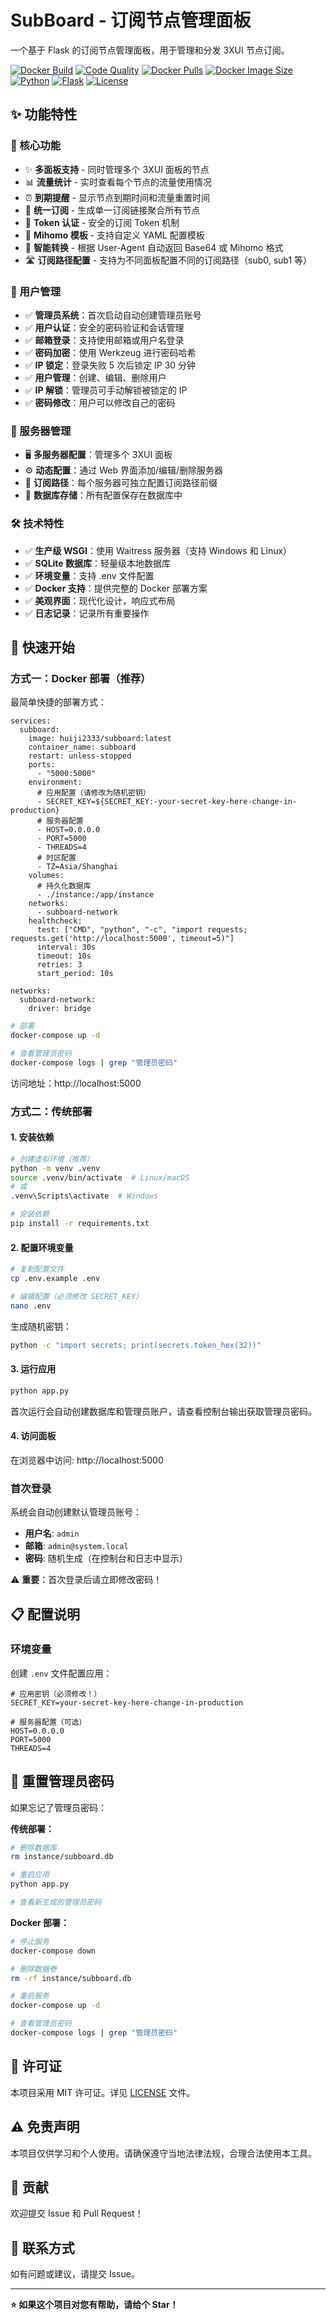 # SubBoard - 订阅节点管理面板

一个基于 Flask 的订阅节点管理面板，用于管理和分发 3XUI 节点订阅。

[![Docker Build](https://github.com/1m1ng/SubBoard/actions/workflows/docker-build.yml/badge.svg)](https://github.com/1m1ng/SubBoard/actions/workflows/docker-build.yml)
[![Code Quality](https://github.com/1m1ng/SubBoard/actions/workflows/code-quality.yml/badge.svg)](https://github.com/1m1ng/SubBoard/actions/workflows/code-quality.yml)
[![Docker Pulls](https://img.shields.io/docker/pulls/huiji2333/subboard)](https://hub.docker.com/r/huiji2333/subboard)
[![Docker Image Size](https://img.shields.io/docker/image-size/huiji2333/subboard/latest)](https://hub.docker.com/r/huiji2333/subboard)
[![Python](https://img.shields.io/badge/Python-3.11+-blue.svg)](https://www.python.org/)
[![Flask](https://img.shields.io/badge/Flask-3.0-green.svg)](https://flask.palletsprojects.com/)
[![License](https://img.shields.io/github/license/1m1ng/SubBoard)](LICENSE)

## ✨ 功能特性

### 🎯 核心功能
- ✨ **多面板支持** - 同时管理多个 3XUI 面板的节点
- 📊 **流量统计** - 实时查看每个节点的流量使用情况  
- ⏰ **到期提醒** - 显示节点到期时间和流量重置时间
- 🔗 **统一订阅** - 生成单一订阅链接聚合所有节点
- 🔐 **Token 认证** - 安全的订阅 Token 机制
- 🎨 **Mihomo 模板** - 支持自定义 YAML 配置模板
- 🔄 **智能转换** - 根据 User-Agent 自动返回 Base64 或 Mihomo 格式
- 🛣️ **订阅路径配置** - 支持为不同面板配置不同的订阅路径（sub0, sub1 等）

### 👥 用户管理
- ✅ **管理员系统**：首次启动自动创建管理员账号
- ✅ **用户认证**：安全的密码验证和会话管理
- ✅ **邮箱登录**：支持使用邮箱或用户名登录
- ✅ **密码加密**：使用 Werkzeug 进行密码哈希
- ✅ **IP 锁定**：登录失败 5 次后锁定 IP 30 分钟
- ✅ **用户管理**：创建、编辑、删除用户
- ✅ **IP 解锁**：管理员可手动解锁被锁定的 IP
- ✅ **密码修改**：用户可以修改自己的密码

### 🏢 服务器管理
- 🖥️ **多服务器配置**：管理多个 3XUI 面板
- ⚙️ **动态配置**：通过 Web 界面添加/编辑/删除服务器
- 🔧 **订阅路径**：每个服务器可独立配置订阅路径前缀
- 💾 **数据库存储**：所有配置保存在数据库中

### 🛠️ 技术特性
- ✅ **生产级 WSGI**：使用 Waitress 服务器（支持 Windows 和 Linux）
- ✅ **SQLite 数据库**：轻量级本地数据库
- ✅ **环境变量**：支持 .env 文件配置
- ✅ **Docker 支持**：提供完整的 Docker 部署方案
- ✅ **美观界面**：现代化设计，响应式布局
- ✅ **日志记录**：记录所有重要操作

## 🚀 快速开始

### 方式一：Docker 部署（推荐）

最简单快捷的部署方式：

```docker-compose
services:
  subboard:
    image: huiji2333/subboard:latest
    container_name: subboard
    restart: unless-stopped
    ports:
      - "5000:5000"
    environment:
      # 应用配置（请修改为随机密钥）
      - SECRET_KEY=${SECRET_KEY:-your-secret-key-here-change-in-production}
      # 服务器配置
      - HOST=0.0.0.0
      - PORT=5000
      - THREADS=4
      # 时区配置
      - TZ=Asia/Shanghai
    volumes:
      # 持久化数据库
      - ./instance:/app/instance
    networks:
      - subboard-network
    healthcheck:
      test: ["CMD", "python", "-c", "import requests; requests.get('http://localhost:5000', timeout=5)"]
      interval: 30s
      timeout: 10s
      retries: 3
      start_period: 10s

networks:
  subboard-network:
    driver: bridge
```

```bash
# 部署
docker-compose up -d

# 查看管理员密码
docker-compose logs | grep "管理员密码"
```

访问地址：http://localhost:5000

### 方式二：传统部署

#### 1. 安装依赖

```bash
# 创建虚拟环境（推荐）
python -m venv .venv
source .venv/bin/activate  # Linux/macOS
# 或
.venv\Scripts\activate  # Windows

# 安装依赖
pip install -r requirements.txt
```

#### 2. 配置环境变量

```bash
# 复制配置文件
cp .env.example .env

# 编辑配置（必须修改 SECRET_KEY）
nano .env
```

生成随机密钥：
```bash
python -c "import secrets; print(secrets.token_hex(32))"
```

#### 3. 运行应用

```bash
python app.py
```

首次运行会自动创建数据库和管理员账户，请查看控制台输出获取管理员密码。

#### 4. 访问面板

在浏览器中访问: http://localhost:5000

### 首次登录

系统会自动创建默认管理员账号：
- **用户名**: `admin`
- **邮箱**: `admin@system.local`
- **密码**: 随机生成（在控制台和日志中显示）

⚠️ **重要**：首次登录后请立即修改密码！

## 📋 配置说明

### 环境变量

创建 `.env` 文件配置应用：

```env
# 应用密钥（必须修改！）
SECRET_KEY=your-secret-key-here-change-in-production

# 服务器配置（可选）
HOST=0.0.0.0
PORT=5000
THREADS=4
```

## 🔄 重置管理员密码

如果忘记了管理员密码：

**传统部署：**
```bash
# 删除数据库
rm instance/subboard.db

# 重启应用
python app.py

# 查看新生成的管理员密码
```

**Docker 部署：**
```bash
# 停止服务
docker-compose down

# 删除数据卷
rm -rf instance/subboard.db

# 重启服务
docker-compose up -d

# 查看管理员密码
docker-compose logs | grep "管理员密码"
```

## 📄 许可证

本项目采用 MIT 许可证。详见 [LICENSE](LICENSE) 文件。

## ⚠️ 免责声明

本项目仅供学习和个人使用。请确保遵守当地法律法规，合理合法使用本工具。

## 🤝 贡献

欢迎提交 Issue 和 Pull Request！

## 📧 联系方式

如有问题或建议，请提交 Issue。

---

**⭐ 如果这个项目对您有帮助，请给个 Star！**

